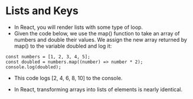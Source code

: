 # Lists and Keys

- In React, you will render lists with some type of loop.
- Given the code below, we use the map() function to take an array of numbers and double their values. We assign the new array returned by map() to the variable doubled and log it:

```
const numbers = [1, 2, 3, 4, 5];
const doubled = numbers.map((number) => number * 2);
console.log(doubled);
```

- This code logs [2, 4, 6, 8, 10] to the console.

- In React, transforming arrays into lists of elements is nearly identical.

